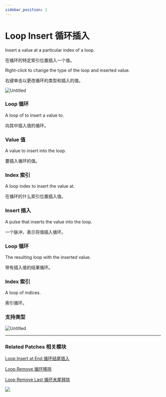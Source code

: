 ```yaml
---
sidebar_position: 2
---
```


# Loop Insert 循环插入

Insert a value at a particular index of a loop.

在循环的特定索引位置插入一个值。

Right-click to change the type of the loop and inserted value.

右键单击以更改循环的类型和插入的值。

![Untitled](https://s3.us-west-2.amazonaws.com/secure.notion-static.com/a8a125dd-1b74-4239-85f4-4d1dabfae75d/Untitled.png?X-Amz-Algorithm=AWS4-HMAC-SHA256&X-Amz-Content-Sha256=UNSIGNED-PAYLOAD&X-Amz-Credential=AKIAT73L2G45EIPT3X45%2F20220602%2Fus-west-2%2Fs3%2Faws4_request&X-Amz-Date=20220602T173128Z&X-Amz-Expires=86400&X-Amz-Signature=63065279eb32c000e27bd31a01e9eb53c94e26cbe10f6bce3b4b2b7cd2cd37c0&X-Amz-SignedHeaders=host&response-content-disposition=filename%20%3D%22Untitled.png%22&x-id=GetObject)

### Loop 循环

A loop of to insert a value to.

向其中插入值的循环。

### Value 值

A value to insert into the loop.

要插入循环的值。

### Index 索引

A loop index to insert the value at.

在循环的什么索引位置插入值。

### Insert 插入

A pulse that inserts the value into the loop.

一个脉冲，表示将值插入循环。

### Loop 循环

The resulting loop with the inserted value.

带有插入值的结果循环。

### Index 索引

A loop of indices.

索引循环。

### 支持类型

![Untitled](https://s3.us-west-2.amazonaws.com/secure.notion-static.com/01e93283-0a3f-4c08-89ff-cab444942e9a/Untitled.png?X-Amz-Algorithm=AWS4-HMAC-SHA256&X-Amz-Content-Sha256=UNSIGNED-PAYLOAD&X-Amz-Credential=AKIAT73L2G45EIPT3X45%2F20220602%2Fus-west-2%2Fs3%2Faws4_request&X-Amz-Date=20220602T173139Z&X-Amz-Expires=86400&X-Amz-Signature=c22fdf46d043868f5d7659c8b627fc03569695cfaaab83acf7f3457e2229255b&X-Amz-SignedHeaders=host&response-content-disposition=filename%20%3D%22Untitled.png%22&x-id=GetObject)

------

### Related Patches 相关模块

[Loop Insert at End 循环结尾插入](./Loop%20Insert%20at%20End.md)

[Loop Remove 循环移除](./Loop%20Remove.md)

[Loop Remove Last 循环末尾移除](./Loop%20Remove%20Last.md)

![](https://s3.us-west-2.amazonaws.com/secure.notion-static.com/c0ebe22c-11fd-458d-bbc3-2a65e73ef910/Untitled.png?X-Amz-Algorithm=AWS4-HMAC-SHA256&X-Amz-Content-Sha256=UNSIGNED-PAYLOAD&X-Amz-Credential=AKIAT73L2G45EIPT3X45%2F20220602%2Fus-west-2%2Fs3%2Faws4_request&X-Amz-Date=20220602T173147Z&X-Amz-Expires=86400&X-Amz-Signature=1600bc80f21bf6969c396c3b6743b189b4e9e352b043f09c7c7c01d3c7ebe8fc&X-Amz-SignedHeaders=host&response-content-disposition=filename%20%3D%22Untitled.png%22&x-id=GetObject)
